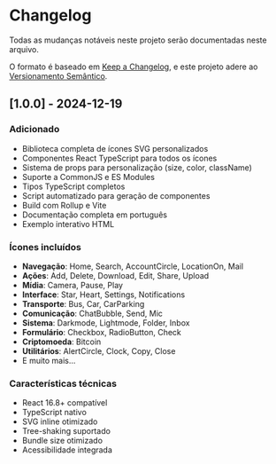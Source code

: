 # Changelog

Todas as mudanças notáveis neste projeto serão documentadas neste arquivo.

O formato é baseado em [Keep a Changelog](https://keepachangelog.com/pt-BR/1.0.0/),
e este projeto adere ao [Versionamento Semântico](https://semver.org/lang/pt-BR/).

## [1.0.0] - 2024-12-19

### Adicionado
- Biblioteca completa de ícones SVG personalizados
- Componentes React TypeScript para todos os ícones
- Sistema de props para personalização (size, color, className)
- Suporte a CommonJS e ES Modules
- Tipos TypeScript completos
- Script automatizado para geração de componentes
- Build com Rollup e Vite
- Documentação completa em português
- Exemplo interativo HTML

### Ícones incluídos
- **Navegação**: Home, Search, AccountCircle, LocationOn, Mail
- **Ações**: Add, Delete, Download, Edit, Share, Upload
- **Mídia**: Camera, Pause, Play
- **Interface**: Star, Heart, Settings, Notifications
- **Transporte**: Bus, Car, CarParking
- **Comunicação**: ChatBubble, Send, Mic
- **Sistema**: Darkmode, Lightmode, Folder, Inbox
- **Formulário**: Checkbox, RadioButton, Check
- **Criptomoeda**: Bitcoin
- **Utilitários**: AlertCircle, Clock, Copy, Close
- E muito mais...

### Características técnicas
- React 16.8+ compatível
- TypeScript nativo
- SVG inline otimizado
- Tree-shaking suportado
- Bundle size otimizado
- Acessibilidade integrada
